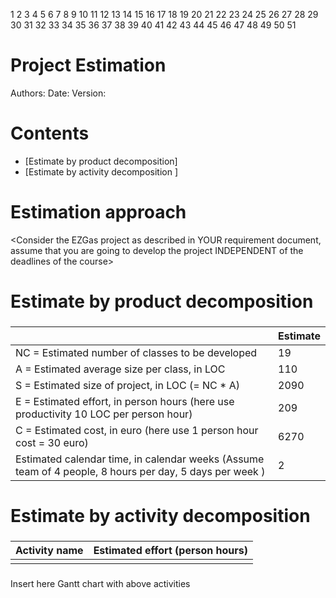 1
2
3
4
5
6
7
8
9
10
11
12
13
14
15
16
17
18
19
20
21
22
23
24
25
26
27
28
29
30
31
32
33
34
35
36
37
38
39
40
41
42
43
44
45
46
47
48
49
50
51
# Project Estimation  
Authors:
Date:
Version:
# Contents
- [Estimate by product decomposition]
- [Estimate by activity decomposition ]
# Estimation approach
<Consider the EZGas  project as described in YOUR requirement document, assume that you are going to develop the project INDEPENDENT of the deadlines of the course>
# Estimate by product decomposition
### 
|             | Estimate                        |             
| ----------- | ------------------------------- |  
| NC =  Estimated number of classes to be developed   |           19                  |             
|  A = Estimated average size per class, in LOC       |             110               | 
| S = Estimated size of project, in LOC (= NC * A) | 2090 |
| E = Estimated effort, in person hours (here use productivity 10 LOC per person hour)  |             209                         |   
| C = Estimated cost, in euro (here use 1 person hour cost = 30 euro) | 6270 | 
| Estimated calendar time, in calendar weeks (Assume team of 4 people, 8 hours per day, 5 days per week ) |         2            |               
# Estimate by activity decomposition
### 
|         Activity name    | Estimated effort (person hours)   |             
| ----------- | ------------------------------- | 
| | |
###
Insert here Gantt chart with above activities
